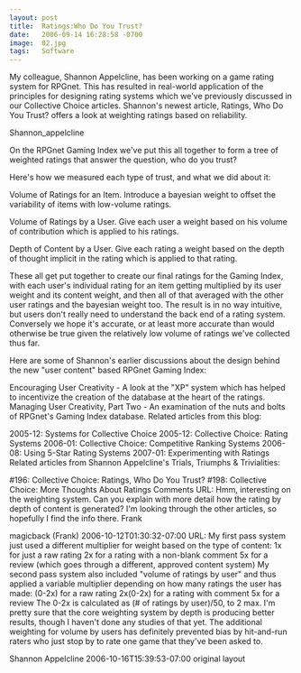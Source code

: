 ```yaml
---
layout: post
title:  Ratings:Who Do You Trust?
date:   2006-09-14 16:28:58 -0700
image:  02.jpg
tags:   Software
---
```



My colleague, Shannon Appelcline, has been working on a game rating system for RPGnet. This has resulted in real-world application of the principles for designing rating systems which we've previously discussed in our Collective Choice articles. Shannon's newest article, Ratings, Who Do You Trust? offers a look at weighting ratings based on reliability.

Shannon_appelcline

On the RPGnet Gaming Index we've put this all together to form a tree of weighted ratings that answer the question, who do you trust?

Here's how we measured each type of trust, and what we did about it:

Volume of Ratings for an Item. Introduce a bayesian weight to offset the variability of items with low-volume ratings.

Volume of Ratings by a User. Give each user a weight based on his volume of contribution which is applied to his ratings.

Depth of Content by a User. Give each rating a weight based on the depth of thought implicit in the rating which is applied to that rating.

These all get put together to create our final ratings for the Gaming Index, with each user's individual rating for an item getting multiplied by its user weight and its content weight, and then all of that averaged with the other user ratings and the bayesian weight too. The result is in no way intuitive, but users don't really need to understand the back end of a rating system. Conversely we hope it's accurate, or at least more accurate than would otherwise be true given the relatively low volume of ratings we've collected thus far.

Here are some of Shannon's earlier discussions about the design behind the new "user content" based RPGnet Gaming Index:

Encouraging User Creativity - A look at the "XP" system which has helped to incentivize the creation of the database at the heart of the ratings.
Managing User Creativity, Part Two - An examination of the nuts and bolts of RPGnet's Gaming Index database.
Related articles from this blog:

2005-12: Systems for Collective Choice
2005-12: Collective Choice: Rating Systems
2006-01: Collective Choice: Competitive Ranking Systems
2006-08: Using 5-Star Rating Systems
2007-01: Experimenting with Ratings
Related articles from Shannon Appelcline's Trials, Triumphs & Trivialities:

#196: Collective Choice: Ratings, Who Do You Trust?
#198: Collective Choice: More Thoughts About Ratings
Comments
URL: Hmm, interesting on the weighting system. Can you explain with more detail how the rating by depth of content is generated? I'm looking through the other articles, so hopefully I find the info there. Frank

magicback (Frank) 2006-10-12T01:30:32-07:00
URL: My first pass system just used a different multiplier for weight based on the type of content: 1x for just a raw rating 2x for a rating with a non-blank comment 5x for a review (which goes through a different, approved content system) My second pass system also included "volume of ratings by user" and thus applied a variable multiplier depending on how many ratings the user has made: (0-2x) for a raw rating 2x(0-2x) for a rating with comment 5x for a review The 0-2x is calculated as (# of ratings by user)/50, to 2 max. I'm pretty sure that the core weighting system by depth is producing better results, though I haven't done any studies of that yet. The additional weighting for volume by users has definitely prevented bias by hit-and-run raters who just stop by to rate one game that they've been asked to.

Shannon Appelcline 2006-10-16T15:39:53-07:00
original layout